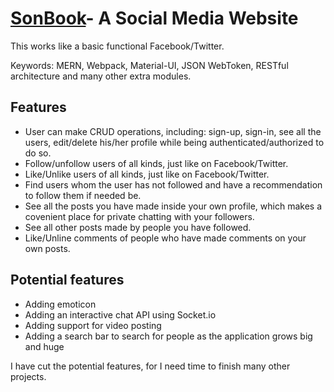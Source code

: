 # [SonBook](https://son-book.herokuapp.com/)- A Social Media Website

This works like a basic functional Facebook/Twitter.

Keywords: MERN, Webpack, Material-UI, JSON WebToken, RESTful architecture and
many other extra modules.

## Features

- User can make CRUD operations, including: sign-up, sign-in, see all the users,
edit/delete his/her profile while being authenticated/authorized to do so.
- Follow/unfollow users of all kinds, just like on Facebook/Twitter.
- Like/Unlike users of all kinds, just like on Facebook/Twitter.
- Find users whom the user has not followed and have a recommendation to follow
them if needed be.
- See all the posts you have made inside your own profile, which makes a covenient
place for private chatting with your followers.
- See all other posts made by people you have followed.
- Like/Unline comments of people who have made comments on your own posts.

## Potential features

- Adding emoticon
- Adding an interactive chat API using Socket.io
- Adding support for video posting
- Adding a search bar to search for people as the application grows big and huge

I have cut the potential features, for I need time to finish many other projects.